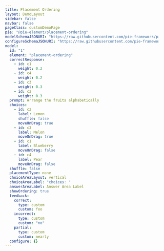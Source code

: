 ```yaml
---
title: Placement Ordering
layout: DemoLayout
sidebar: false
navbar: false
pageClass: customDemoPage
pie: "@pie-element/placement-ordering"
modelSchemaJSONURI: "https://raw.githubusercontent.com/pie-framework/pie-elements/develop/packages/placement-ordering/docs/pie-schema.json"
configureSchemaJSONURI: "https://raw.githubusercontent.com/pie-framework/pie-elements/develop/packages/placement-ordering/docs/config-schema.json"
model:
  id: "1"
  element: "placement-ordering"
  correctResponse:
    - id: c1
      weight: 0.2
    - id: c4
      weight: 0.2
    - id: c3
      weight: 0.3
    - id: c2
      weight: 0.3
  prompt: Arrange the fruits alphabetically
  choices:
    - id: c2
      label: Lemon
      shuffle: false
      moveOnDrag: true
    - id: c3
      label: Melon
      moveOnDrag: true
    - id: c1
      label: Blueberry
      moveOnDrag: false
    - id: c4
      label: Pear
      moveOnDrag: false
  shuffle: false
  placementType: none
  choiceAreaLayout: vertical
  choiceAreaLabel: "choices: "
  answerAreaLabel: Answer Area Label
  showOrdering: true
  feedback:
    correct:
      type: custom
      custom: foo
    incorrect:
      type: custom
      custom: "no"
    partial:
      type: custom
      custom: nearly
  configure: {}
---
```


